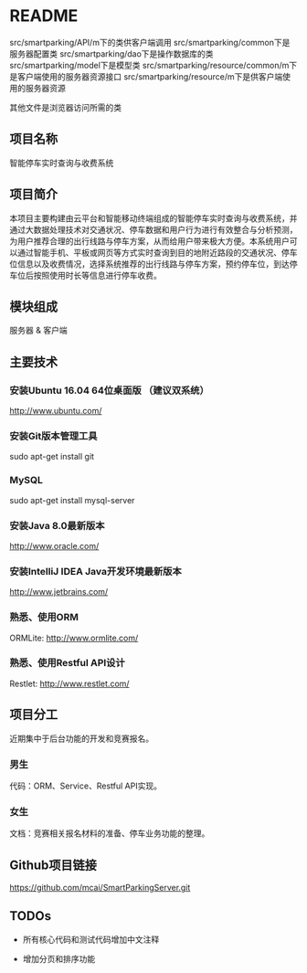 # README
src/smartparking/API/m下的类供客户端调用
src/smartparking/common下是服务器配置类
src/smartparking/dao下是操作数据库的类
src/smartparking/model下是模型类
src/smartparking/resource/common/m下是客户端使用的服务器资源接口
src/smartparking/resource/m下是供客户端使用的服务器资源

其他文件是浏览器访问所需的类

## 项目名称

智能停车实时查询与收费系统

## 项目简介

本项目主要构建由云平台和智能移动终端组成的智能停车实时查询与收费系统，并通过大数据处理技术对交通状况、停车数据和用户行为进行有效整合与分析预测，为用户推荐合理的出行线路与停车方案，从而给用户带来极大方便。本系统用户可以通过智能手机、平板或网页等方式实时查询到目的地附近路段的交通状况、停车位信息以及收费情况，选择系统推荐的出行线路与停车方案，预约停车位，到达停车位后按照使用时长等信息进行停车收费。

## 模块组成

服务器 & 客户端

## 主要技术

### 安装Ubuntu 16.04 64位桌面版 （建议双系统）

http://www.ubuntu.com/

### 安装Git版本管理工具

sudo apt-get install git

### MySQL

sudo apt-get install mysql-server

### 安装Java 8.0最新版本

http://www.oracle.com/

### 安装IntelliJ IDEA Java开发环境最新版本

http://www.jetbrains.com/

### 熟悉、使用ORM

ORMLite:
http://www.ormlite.com/

### 熟悉、使用Restful API设计

Restlet:
http://www.restlet.com/

## 项目分工

近期集中于后台功能的开发和竞赛报名。

### 男生

代码：ORM、Service、Restful API实现。

### 女生

文档：竞赛相关报名材料的准备、停车业务功能的整理。

## Github项目链接

https://github.com/mcai/SmartParkingServer.git

## TODOs

* 所有核心代码和测试代码增加中文注释

* 增加分页和排序功能



